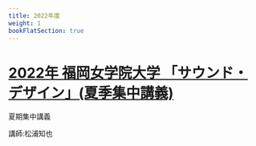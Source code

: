 ```yaml
---
title: 2022年度
weight: 1
bookFlatSection: true
---
```


# [2022年 福岡女学院大学 「サウンド・デザイン」(夏季集中講義)](fukujo-sounddesign)

夏期集中講義

講師:松浦知也

